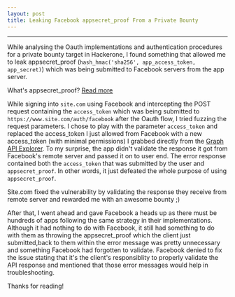 ```yaml
---
layout: post
title: Leaking Facebook appsecret_proof From a Private Bounty
---
```


---


While analysing the Oauth implementations and authentication procedures for a private bounty target in Hackerone, I found something 
that allowed me to leak appsecret_proof (`hash_hmac('sha256', app_access_token, app_secret)`) which was being submitted to Facebook servers 
from the app server. 

What's appsecret_proof? <a href="https://developers.facebook.com/docs/graph-api/securing-requests">Read more</a>


While signing into `site.com` using Facebook and intercepting the POST request containing the `access_token` which was being submitted to `https://www.site.com/auth/facebook` after the Oauth flow,
I tried fuzzing the request parameters. I chose to play with the parameter `access_token` and replaced the access_token I just allowed from Facebook with a new access_token (with minimal permissions) I grabbed directly
from the <a href="https://developers.facebook.com/tools/explorer/145634995501895/">Graph API Explorer</a>. To my surprise, the app didn't validate the response it got from Facebook's
remote server and passed it on to user end. The error response contained both the `access_token` that was submitted by the user and `appsecret_proof`. In other words, it just defeated the whole purpose of using `appsecret_proof`.



Site.com fixed the vulnerability by validating the response they receive from remote server and rewarded me with an awesome bounty ;)

After that, I went ahead and gave Facebook a heads up as there must be hundreds of apps following the same strategy in their implementations. Although it had nothing to do with Facebook, it still had something to do with 
them as throwing the appsecret_proof which the client just submitted,back to them within the error message was pretty unnecessary and something Facebook had
forgotten to validate. Facebook denied to fix the issue stating that it's the client's responsiblity to properly validate the API response and mentioned that those error messages would help in troubleshooting.


Thanks for reading!




